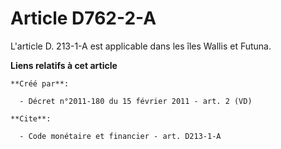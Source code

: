 # Article D762-2-A

L'article D. 213-1-A est applicable dans les îles Wallis et Futuna.

**Liens relatifs à cet article**

	**Créé par**:

	  - Décret n°2011-180 du 15 février 2011 - art. 2 (VD)

	**Cite**:

	  - Code monétaire et financier - art. D213-1-A

